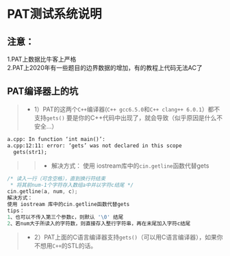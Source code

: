 

# PAT测试系统说明

## 注意：

1.PAT上数据比牛客上严格  
2.PAT上2020年有一些题目的边界数据的增加，有的教程上代码无法AC了  





## PAT编译器上的坑  
>- 1）PAT的这两个`C++`编译器(`C++ gcc6.5.0`和`C++ clang++ 6.0.1`）都不支持`gets()`
要是你的C++代码中出现了，就会导致（似乎原因是什么不安全...）  
```txt
a.cpp: In function ‘int main()’:
a.cpp:12:11: error: ‘gets’ was not declared in this scope
  gets(str1);
```
>>- 解决方式：
使用 iostream库中的`cin.getline`函数代替gets

```cpp
/* 读入一行（可含空格），直到换行符结束
 * 将其前num-1个字符存入数组a中并以字符c结尾 */
cin.getline(a, num, c);
解决方式：
使用 iostream 库中的cin.getline函数代替gets
tips：
1、也可以不传入第三个参数c，则默认 '\0' 结尾
2、若num大于所读入的字符数，则直接存入整行字符串，再在末尾加入字符c结尾
```



>- 2）PAT上面的C语言编译器支持`gets()`（可以用C语言编译器），如果你不想用`C++`的STL的话。  






















